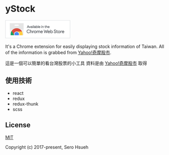 # yStock

[![Download on Chrome Web Store](chrome-webstore-badge.png?raw=true)](https://chrome.google.com/webstore/detail/ystock/kdfomaiafhgjpidlcfhfpifmleaiacji)

It's a Chrome extension for easily displaying stock information of Taiwan.
All of the information is grabbed from [Yahoo!奇摩股市](https://tw.stock.yahoo.com/).

這是一個可以簡單的看台灣股票的小工具
資料是由 [Yahoo!奇摩股市](https://tw.stock.yahoo.com/) 取得


## 使用技術

- react
- redux
- redux-thunk
- scss


## License
[MIT](https://opensource.org/licenses/MIT)

Copyright (c) 2017-present, Sero Hsueh
